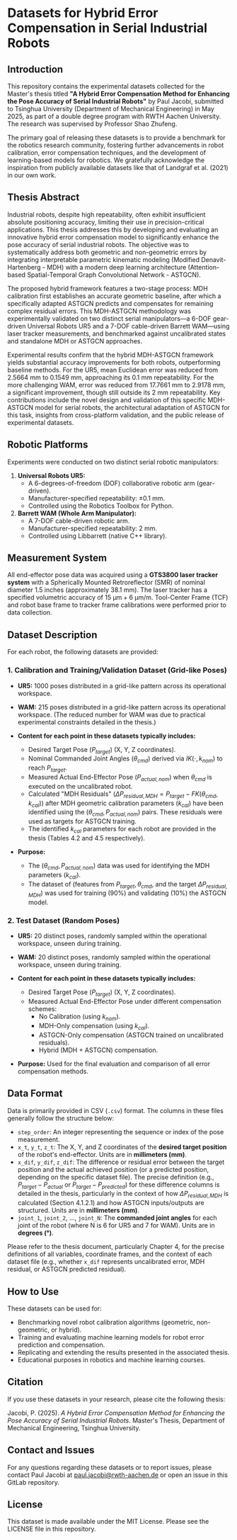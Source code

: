 # Datasets for Hybrid Error Compensation in Serial Industrial Robots

## Introduction

This repository contains the experimental datasets collected for the Master's thesis titled **"A Hybrid Error Compensation Method for Enhancing the Pose Accuracy of Serial Industrial Robots"** by Paul Jacobi, submitted to Tsinghua University (Department of Mechanical Engineering) in May 2025, as part of a double degree program with RWTH Aachen University. The research was supervised by Professor Shao Zhufeng.

The primary goal of releasing these datasets is to provide a benchmark for the robotics research community, fostering further advancements in robot calibration, error compensation techniques, and the development of learning-based models for robotics. We gratefully acknowledge the inspiration from publicly available datasets like that of Landgraf et al. (2021) in our own work.

## Thesis Abstract

Industrial robots, despite high repeatability, often exhibit insufficient absolute positioning accuracy, limiting their use in precision-critical applications. This thesis addresses this by developing and evaluating an innovative hybrid error compensation model to significantly enhance the pose accuracy of serial industrial robots. The objective was to systematically address both geometric and non-geometric errors by integrating interpretable parametric kinematic modeling (Modified Denavit-Hartenberg - MDH) with a modern deep learning architecture (Attention-based Spatial-Temporal Graph Convolutional Network - ASTGCN).

The proposed hybrid framework features a two-stage process: MDH calibration first establishes an accurate geometric baseline, after which a specifically adapted ASTGCN predicts and compensates for remaining complex residual errors. This MDH-ASTGCN methodology was experimentally validated on two distinct serial manipulators—a 6-DOF gear-driven Universal Robots UR5 and a 7-DOF cable-driven Barrett WAM—using laser tracker measurements, and benchmarked against uncalibrated states and standalone MDH or ASTGCN approaches.

Experimental results confirm that the hybrid MDH-ASTGCN framework yields substantial accuracy improvements for both robots, outperforming baseline methods. For the UR5, mean Euclidean error was reduced from $2.5664 \text{ mm}$ to $0.1549 \text{ mm}$, approaching its $0.1 \text{ mm}$ repeatability. For the more challenging WAM, error was reduced from $17.7661 \text{ mm}$ to $2.9178 \text{ mm}$, a significant improvement, though still outside its $2 \text{ mm}$ repeatability. Key contributions include the novel design and validation of this specific MDH-ASTGCN model for serial robots, the architectural adaptation of ASTGCN for this task, insights from cross-platform validation, and the public release of experimental datasets.

## Robotic Platforms

Experiments were conducted on two distinct serial robotic manipulators:

1.  **Universal Robots UR5:**
    * A 6-degrees-of-freedom (DOF) collaborative robotic arm (gear-driven).
    * Manufacturer-specified repeatability: $\pm 0.1 \text{ mm}$.
    * Controlled using the Robotics Toolbox for Python.
2.  **Barrett WAM (Whole Arm Manipulator):**
    * A 7-DOF cable-driven robotic arm.
    * Manufacturer-specified repeatability: $2 \text{ mm}$.
    * Controlled using Libbarrett (native C++ library).

## Measurement System

All end-effector pose data was acquired using a **GTS3800 laser tracker system** with a Spherically Mounted Retroreflector (SMR) of nominal diameter 1.5 inches (approximately $38.1 \text{ mm}$). The laser tracker has a specified volumetric accuracy of $15 \text{ µm} + 6 \text{ µm/m}$. Tool-Center Frame (TCF) and robot base frame to tracker frame calibrations were performed prior to data collection.

## Dataset Description

For each robot, the following datasets are provided:

### 1. Calibration and Training/Validation Dataset (Grid-like Poses)

* **UR5:** 1000 poses distributed in a grid-like pattern across its operational workspace.
* **WAM:** 215 poses distributed in a grid-like pattern across its operational workspace. (The reduced number for WAM was due to practical experimental constraints detailed in the thesis.)

* **Content for each point in these datasets typically includes:**
    * Desired Target Pose ($P_{target}$) (X, Y, Z coordinates).
    * Nominal Commanded Joint Angles ($\theta_{cmd}$) derived via $IK(\cdot, k_{nom})$ to reach $P_{target}$.
    * Measured Actual End-Effector Pose ($P_{actual, nom}$) when $\theta_{cmd}$ is executed on the uncalibrated robot.
    * Calculated "MDH Residuals" ($\Delta P_{residual, MDH} = P_{target} - FK(\theta_{cmd}, k_{cal})$) after MDH geometric calibration parameters ($k_{cal}$) have been identified using the $(\theta_{cmd}, P_{actual, nom})$ pairs. These residuals were used as targets for ASTGCN training.
    * The identified $k_{cal}$ parameters for each robot are provided in the thesis (Tables 4.2 and 4.5 respectively).

* **Purpose:**
    * The $(\theta_{cmd}, P_{actual, nom})$ data was used for identifying the MDH parameters ($k_{cal}$).
    * The dataset of (features from $P_{target}, \theta_{cmd}$, and the target $\Delta P_{residual, MDH}$) was used for training (90%) and validating (10%) the ASTGCN model.

### 2. Test Dataset (Random Poses)

* **UR5:** 20 distinct poses, randomly sampled within the operational workspace, unseen during training.
* **WAM:** 20 distinct poses, randomly sampled within the operational workspace, unseen during training.

* **Content for each point in these datasets typically includes:**
    * Desired Target Pose ($P_{target}$) (X, Y, Z coordinates).
    * Measured Actual End-Effector Pose under different compensation schemes:
        * No Calibration (using $k_{nom}$).
        * MDH-Only compensation (using $k_{cal}$).
        * ASTGCN-Only compensation (ASTGCN trained on uncalibrated residuals).
        * Hybrid (MDH + ASTGCN) compensation.

* **Purpose:** Used for the final evaluation and comparison of all error compensation methods.

## Data Format

Data is primarily provided in CSV (`.csv`) format. The columns in these files generally follow the structure below:

* `step_order`: An integer representing the sequence or index of the pose measurement.
* `x_t`, `y_t`, `z_t`: The X, Y, and Z coordinates of the **desired target position** of the robot's end-effector. Units are in **millimeters (mm)**.
* `x_dif`, `y_dif`, `z_dif`: The difference or residual error between the target position and the actual achieved position (or a predicted position, depending on the specific dataset file). The precise definition (e.g., $P_{target} - P_{actual}$ or $P_{target} - P_{predicted}$) for these difference columns is detailed in the thesis, particularly in the context of how $\Delta P_{residual, MDH}$ is calculated (Section 4.1.2.1) and how ASTGCN inputs/outputs are structured. Units are in **millimeters (mm)**.
* `joint_1`, `joint_2`, ..., `joint_N`: The **commanded joint angles** for each joint of the robot (where N is 6 for UR5 and 7 for WAM). Units are in **degrees (°)**.

Please refer to the thesis document, particularly Chapter 4, for the precise definitions of all variables, coordinate frames, and the context of each dataset file (e.g., whether `x_dif` represents uncalibrated error, MDH residual, or ASTGCN predicted residual).

## How to Use

These datasets can be used for:
* Benchmarking novel robot calibration algorithms (geometric, non-geometric, or hybrid).
* Training and evaluating machine learning models for robot error prediction and compensation.
* Replicating and extending the results presented in the associated thesis.
* Educational purposes in robotics and machine learning courses.

## Citation

If you use these datasets in your research, please cite the following thesis:

Jacobi, P. (2025). *A Hybrid Error Compensation Method for Enhancing the Pose Accuracy of Serial Industrial Robots*. Master's Thesis, Department of Mechanical Engineering, Tsinghua University.

## Contact and Issues
For any questions regarding these datasets or to report issues, please contact Paul Jacobi at paul.jacobi@rwth-aachen.de or open an issue in this GitLab repository.

## License
This dataset is made available under the MIT License. Please see the LICENSE file in this repository.
